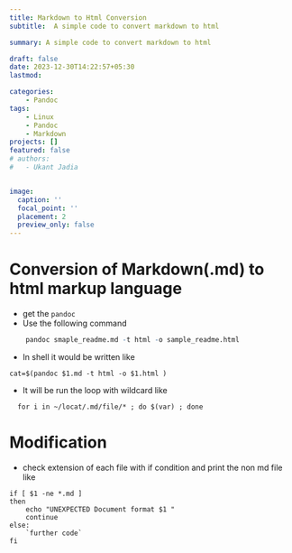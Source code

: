 ```yaml
---
title: Markdown to Html Conversion
subtitle:  A simple code to convert markdown to html

summary: A simple code to convert markdown to html

draft: false
date: 2023-12-30T14:22:57+05:30
lastmod: 

categories:
    - Pandoc
tags:
    - Linux
    - Pandoc
    - Markdown
projects: []
featured: false
# authors:
#   - Ukant Jadia


image:
  caption: ''
  focal_point: ''
  placement: 2
  preview_only: false
---
```




# Conversion of Markdown(.md) to html markup language 

* get the `pandoc`  
* Use the following command 

```r
    pandoc smaple_readme.md -t html -o sample_readme.html
```

* In shell it would be written like 

```shell
cat=$(pandoc $1.md -t html -o $1.html )
```

* It will be run the loop with wildcard like 

```shell
  for i in ~/locat/.md/file/* ; do $(var) ; done 
```

# Modification 

* check extension of each file with if condition and print the non md file
  like 

```8ishell
if [ $1 -ne *.md ]
then 
    echo "UNEXPECTED Document format $1 "
    continue 
else:
    `further code`
fi

```
